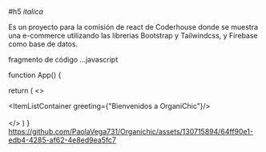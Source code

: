 #h5
_italica_

Es un proyecto para la comisión de react de Coderhouse donde se muestra una e-commerce utilizando las librerias Bootstrap y Tailwindcss, y Firebase como base de datos. 

fragmento de código 
...javascript

function App() {
  
  return (
    <>
      <div className="">
        <NavBar/>
        <ItemListContainer greeting={"Bienvenidos a OrganiChic"}/>       
      </div>                         
    </>
  )
}
https://github.com/PaolaVega731/Organichic/assets/130715894/64ff90e1-edb4-4285-af62-4e8ed9ea5fc7
